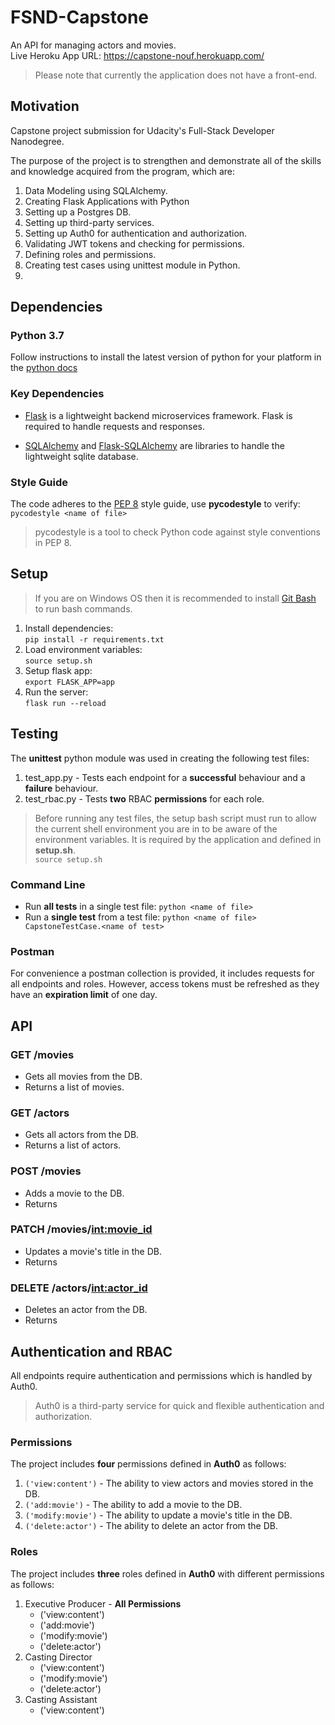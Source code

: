 # FSND-Capstone
An API for managing actors and movies.\
Live Heroku App URL: https://capstone-nouf.herokuapp.com/
> Please note that currently the application does not have a front-end.

## Motivation
Capstone project submission for Udacity's Full-Stack Developer Nanodegree.

The purpose of the project is to strengthen and demonstrate all of the skills and knowledge acquired from the program, which are:
1. Data Modeling using SQLAlchemy.
2. Creating Flask Applications with Python
3. Setting up a Postgres DB.
4. Setting up third-party services.
5. Setting up Auth0 for authentication and authorization.
6. Validating JWT tokens and checking for permissions.
7. Defining roles and permissions.
8. Creating test cases using unittest module in Python.
9. 

## Dependencies
### Python 3.7

Follow instructions to install the latest version of python for your platform in the [python docs](https://docs.python.org/3/using/unix.html#getting-and-installing-the-latest-version-of-python)

### Key Dependencies

- [Flask](http://flask.pocoo.org/) is a lightweight backend microservices framework. Flask is required to handle requests and responses.

- [SQLAlchemy](https://www.sqlalchemy.org/) and [Flask-SQLAlchemy](https://flask-sqlalchemy.palletsprojects.com/en/2.x/) are libraries to handle the lightweight sqlite database.

### Style Guide
The code adheres to the [PEP 8](https://www.python.org/dev/peps/pep-0008/) style guide, use **pycodestyle** to verify:
`pycodestyle <name of file>`
> pycodestyle is a tool to check Python code against style conventions in PEP 8.

## Setup
> If you are on Windows OS then it is recommended to install [Git Bash](https://gitforwindows.org/) to run bash commands.
1. Install dependencies:\
`pip install -r requirements.txt`
2. Load environment variables:\
`source setup.sh`
3. Setup flask app:\
`export FLASK_APP=app`
4. Run the server:\
`flask run --reload`

## Testing
The **unittest** python module was used in creating the following test files:
1. test_app.py - Tests each endpoint for a **successful** behaviour and a **failure** behaviour.
2. test_rbac.py - Tests **two** RBAC **permissions** for each role.

> Before running any test files, the setup bash script must run to allow the current shell environment you are in to be aware of the environment variables.
It is required by the application and defined in **setup.sh**.\
`source setup.sh`

### Command Line
* Run **all tests** in a single test file: `python <name of file>`
* Run a **single test** from a test file: `python <name of file> CapstoneTestCase.<name of test>`

### Postman
For convenience a postman collection is provided, it includes requests for all endpoints and roles.
However, access tokens must be refreshed as they have an **expiration limit** of one day.

## API
### GET /movies
- Gets all movies from the DB.
- Returns a list of movies.
### GET /actors
- Gets all actors from the DB.
- Returns a list of actors.
### POST /movies
- Adds a movie to the DB.
- Returns
### PATCH /movies/<int:movie_id>
- Updates a movie's title in the DB.
- Returns
### DELETE /actors/<int:actor_id>
- Deletes an actor from the DB.
- Returns

## Authentication and RBAC
All endpoints require authentication and permissions which is handled by Auth0.
> Auth0 is a third-party service for quick and flexible authentication and authorization.

### Permissions
The project includes **four** permissions defined in **Auth0** as follows:
1. `('view:content')` - The ability to view actors and movies stored in the DB.
2. `('add:movie')` - The ability to add a movie to the DB.
3. `('modify:movie')` - The ability to update a movie's title in the DB.
4. `('delete:actor')` - The ability to delete an actor from the DB.

### Roles
The project includes **three** roles defined in **Auth0** with different permissions as follows:
1. Executive Producer - **All Permissions**
    - ('view:content')
    - ('add:movie')
    - ('modify:movie')
    - ('delete:actor')
2. Casting Director
    - ('view:content')
    - ('modify:movie')
    - ('delete:actor')
3. Casting Assistant
    - ('view:content')

